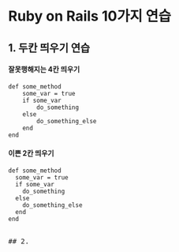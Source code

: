 # Ruby on Rails 10가지 연습

## 1. 두칸 띄우기 연습

#### 잘못행해지는 4칸 띄우기
<pre><code>def some_method
    some_var = true
    if some_var
        do_something
    else
        do_something_else
    end
end</code></pre>

#### 이쁜 2칸 띄우기
<pre><code>def some_method
  some_var = true
  if some_var
    do_something
  else
    do_something_else
  end
end</code><pre>

## 2. 
